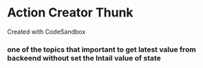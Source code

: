 # Action Creator Thunk
Created with CodeSandbox

### one of the topics that important to get latest value from backeend without set the Intail value of state 
 
